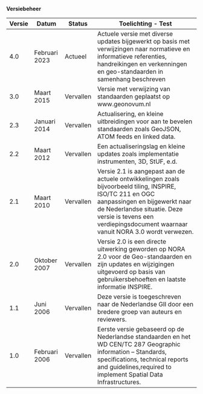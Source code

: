 **Versiebeheer**

<table>
  <colgroup>
    <col style="width:10*;">
    <col style="width:10*;">
    <col style="width:10*;">
    <col style="width:70*;">
  </colgroup>
  <thead>
    <tr>
      <th>Versie</th>
      <th>Datum</th>
      <th>Status</th>
      <th>Toelichting - Test</th>
    </tr>
  </thead>
  <tbody>
    <tr>
      <td>4.0</td>
      <td>Februari 2023</td>
      <td>Actueel</td>
      <td>Actuele versie met diverse updates bijgewerkt op basis met verwijzingen naar normatieve en informatieve referenties, handreikingen en verkenningen en geo-standaarden in samenhang beschreven</td>
    </tr>
    <tr>
      <td>3.0</td>
      <td>Maart 2015</td>
      <td>Vervallen</td>
      <td>Versie met verwijzing van standaarden geplaatst op www.geonovum.nl</td>
    </tr>
    <tr>
      <td>2.3</td>
      <td>Januari 2014</td>
      <td>Vervallen</td>
      <td>Actualisering, en kleine uitbreidingen voor aan te bevelen standaarden zoals GeoJSON, ATOM feeds en linked data.</td>
    </tr>
    <tr>
      <td>2.2</td>
      <td>Maart 2012</td>
      <td>Vervallen</td>
      <td>Een actualiseringslag en kleine updates zoals implementatie instrumenten, 3D, StUF, e.d.</td>
    </tr>
    <tr>
      <td>2.1</td>
      <td>Maart 2010</td>
      <td>Vervallen</td>
      <td>Versie 2.1 is aangepast aan de actuele ontwikkelingen zoals bijvoorbeeld tiling, INSPIRE, ISO/TC 211 en OGC aanpassingen en bijgewerkt naar de Nederlandse situatie. Deze versie is tevens een verdiepingsdocument waarnaar vanuit NORA 3.0 wordt verwezen.</td>
    </tr>
    <tr>
      <td>2.0</td>
      <td>Oktober 2007</td>
      <td>Vervallen</td>
      <td>Versie 2.0 is een directe uitwerking geworden op NORA 2.0 voor de Geo-standaarden en zijn updates en wijzigingen uitgevoerd op basis van gebruikersbehoeften en laatste informatie INSPIRE.</td>
    </tr>
    <tr>
      <td>1.1</td>
      <td>Juni 2006</td>
      <td>Vervallen</td>
      <td>Deze versie is toegeschreven naar de Nederlandse GII door een bredere groep van auteurs en reviewers.</td>
    </tr>
    <tr>
      <td>1.0</td>
      <td>Februari 2006</td>
      <td>Vervallen</td>
      <td>Eerste versie gebaseerd op de Nederlandse standaarden en het WD CEN/TC 287 Geographic information – Standards, specifications, technical reports and guidelines,required to implement Spatial Data Infrastructures.</td>
    </tr>
  </tbody>
</table>